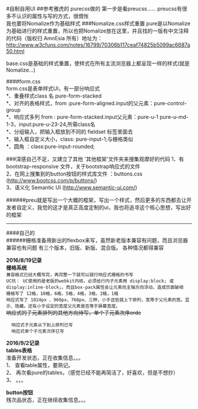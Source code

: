 #自制自用UI
##参考雅虎的 purecss做的
第一步是看preucss......
preucss有很多不认识的属性与写的方式，很惆怅  
我也要将Nomalize作为基础样式
###Nomalize.css样式重置
  pure是以Nomalize为基础进行的样式重置，所以也把Nomalize放在这里，并且找的一版有中文注释的代码（版权归 AmnEsia 所有）地址为：  
  http://www.w3cfuns.com/notes/16799/70306b117ceaf74825b5099ac6687a50.html  


base.css是基础的样式重置，使样式在所有主流浏览器上都呈现一样的样式(就是Nomalize...)

  ####form.css  
  form.css是表单样式UI，有一部分响应式  
  *、重叠样式class 名 pure-form-stacked  
  *、对齐的表格样式，from :pure-form-aligned.input的父元素：pure-control-group  
  *、响应式多列 from : pure-form-stacked.input父元素：pure-u-1 pure-u-md-1-3，input:pure-u-23-24,所需class名  
  *、分组输入，把输入框放到不同的 fieldset   标签里面去  
  *、输入框自定义大小，class: pure-input-1;与栅格类似  
  *、圆角 ：class:pure-input-rounded;  
<!--其他框架文件夹-->
###深感自己不足，又建立了其他 '其他框架'文件夹来搜集观摩好的代码
1、有bootstrap-responsive 文件，关于bootstrap响应式的文件  
2、在网上搜集到的button按钮的样式库文件 ：buttons.css (http://www.bootcss.com/p/buttons/)  
3、语义化  Semantic UI (http://www.semantic-ui.com/)

######preu就是写出一个大概的框架，写出一个样式，然后更多的东西都去让开发者自定义，我觉的这才是真正高度定制的ui，我也将追寻这个核心思想，写出好的框架
***
####自己的   
######栅格准备用新出的flexbox来写，虽然新老版本兼容有问题，而且浏览器兼容也有问题
有三个版本，旧版、新版、混合版。
各种情况都得兼容    


  **2016/8/19记录**   
      **栅格系统**  
    `兼容格式已经大概写完，再完整一下就可以就行响应式栅格的书写`  
      `UC坑： UC使用的是老版的webkit内核，必须给行内子元素用 display:block; 或 display:inline-block;。而且box-pack属性会让元素向主轴方向浮动，造成页面破相`  
      `栅格写了 12格，10格，6格，5格，4格，3格，2格，1格`  
      `响应式写了 1024px 、960px、768px、三种，小于这些就上下排列，宽等于父元素的宽。显示、隐藏。还有小于设定的宽度父元素是否等于屏幕宽度。`    
      ~~响应式的子元素排列的其他方向待写，单个子元素次序orde~~  
      
      响应式子元素从下到上排列已写
      响应式单个子元素次序已写
  
  **2016/9/2记录**  
  **tables表格**    
  准备开发状态，正在收集信息。。。  
    1、 查看table属性，要熟记。  
    2、 再次看pure的tables，（感觉已经不能再简洁了，好喜欢，但是不想抄）  
    3、 。。。  
    
  **button按钮**  
    残次品状态，正在继续收集信息。。。
    
